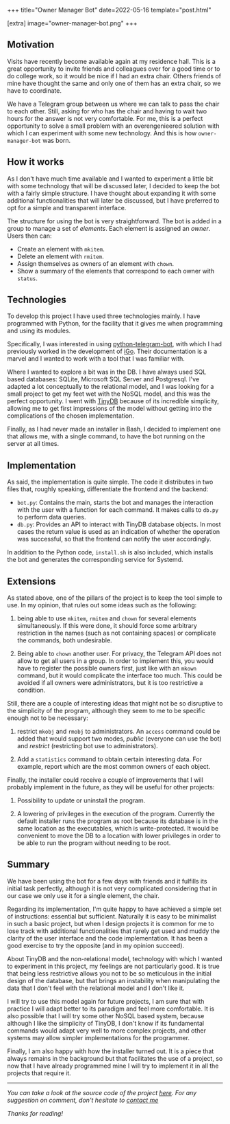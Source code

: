 +++
title="Owner Manager Bot"
date=2022-05-16
template="post.html"

[extra]
image="owner-manager-bot.png"
+++

## Motivation

Visits have recently become available again at my residence hall. This is a great opportunity to invite friends and colleagues over for a good time or to do college work, so it would be nice if I had an extra chair. Others friends of mine have thought the same and only one of them has an extra chair, so we have to coordinate.

We have a Telegram group between us where we can talk to pass the chair to each other. Still, asking for who has the chair and having to wait two hours for the answer is not very comfortable. For me, this is a perfect opportunity to solve a small problem with an overengenieered solution with which I can experiment with some new technology. And this is how `owner-manager-bot` was born.

## How it works

As I don't have much time available and I wanted to experiment a little bit with some technology that will be discussed later, I decided to keep the bot with a fairly simple structure. I have thought about expanding it with some additional functionalities that will later be discussed, but I have preferred to opt for a simple and transparent interface.

The structure for using the bot is very straightforward. The bot is added in a group to manage a set of *elements*. Each element is assigned an *owner*. Users then can:
- Create an element with `mkitem`.
- Delete an element with `rmitem`.
- Assign themselves as owners of an element with `chown`.
- Show a summary of the elements that correspond to each owner with `status`.

## Technologies

To develop this project I have used three technologies mainly. I have programmed with Python, for the facility that it gives me when programming and using its modules.

Specifically, I was interested in using [python-telegram-bot](https://python-telegram-bot.readthedocs.io/en/stable/), with which I had previously worked in the development of [iGo](https://github.com/albertcanales/iGo-AP2). Their documentation is a marvel and I wanted to work with a tool that I was familiar with.

Where I wanted to explore a bit was in the DB. I have always used SQL based databases: SQLite, Microsoft SQL Server and Postgresql. I've adapted a lot conceptually to the relational model, and I was looking for a small project to get my feet wet with the NoSQL model, and this was the perfect opportunity. I went with [TinyDB](https://tinydb.readthedocs.io/en/latest/) because of its incredible simplicity, allowing me to get first impressions of the model without getting into the complications of the chosen implementation.

Finally, as I had never made an installer in Bash, I decided to implement one that allows me, with a single command, to have the bot running on the server at all times.

## Implementation

As said, the implementation is quite simple. The code it distributes in two files that, roughly speaking, differentiate the frontend and the backend:

- `bot.py`: Contains the main, starts the bot and manages the interaction with the user with a function for each command. It makes calls to `db.py` to perform data queries.
- `db.py`: Provides an API to interact with TinyDB database objects. In most cases the return value is used as an indication of whether the operation was successful, so that the frontend can notify the user accordingly.

In addition to the Python code, `install.sh` is also included, which installs the bot and generates the corresponding service for Systemd.

## Extensions

As stated above, one of the pillars of the project is to keep the tool simple to use. In my opinion, that rules out some ideas such as the following:

1. being able to use `mkitem`, `rmitem` and `chown` for several elements simultaneously. If this were done, it should force some arbitrary restriction in the names (such as not containing spaces) or complicate the commands, both undesirable.

2. Being able to `chown` another user. For privacy, the Telegram API does not allow to get all users in a group. In order to implement this, you would have to register the possible owners first, just like with an `mkown` command, but it would complicate the interface too much. This could be avoided if all owners were administrators, but it is too restrictive a condition.

Still, there are a couple of interesting ideas that might not be so disruptive to the simplicity of the program, although they seem to me to be specific enough not to be necessary:

1. restrict `mkobj` and `rmobj` to administrators. An `access` command could be added that would support two modes, *public* (everyone can use the bot) and *restrict* (restricting bot use to administrators).

2. Add a `statistics` command to obtain certain interesting data. For example, report which are the most common owners of each object.

Finally, the installer could receive a couple of improvements that I will probably implement in the future, as they will be useful for other projects:

1. Possibility to update or uninstall the program.

2. A lowering of privileges in the execution of the program. Currently the default installer runs the program as root because its database is in the same location as the executables, which is write-protected. It would be convenient to move the DB to a location with lower privileges in order to be able to run the program without needing to be root.

## Summary

We have been using the bot for a few days with friends and it fulfills its initial task perfectly, although it is not very complicated considering that in our case we only use it for a single element, the chair.

Regarding its implementation, I'm quite happy to have achieved a simple set of instructions: essential but sufficient. Naturally it is easy to be minimalist in such a basic project, but when I design projects it is common for me to lose track with additional functionalities that rarely get used and muddy the clarity of the user interface and the code implementation. It has been a good exercise to try the opposite (and in my opinion succeed).

About TinyDB and the non-relational model, technology with which I wanted to experiment in this project, my feelings are not particularly good. It is true that being less restrictive allows you not to be so meticulous in the initial design of the database, but that brings an instability when manipulating the data that I don't feel with the relational model and I don't like it.

I will try to use this model again for future projects, I am sure that with practice I will adapt better to its paradigm and feel more comfortable. It is also possible that I will try some other NoSQL based system, because although I like the simplicity of TinyDB, I don't know if its fundamental commands would adapt very well to more complex projects, and other systems may allow simpler implementations for the programmer.

Finally, I am also happy with how the installer turned out. It is a piece that always remains in the background but that facilitates the use of a project, so now that I have already programmed mine I will try to implement it in all the projects that require it.

* * *

*You can take a look at the source code of the project [here](https://github.com/albertcanales/owner-manager-bot). For any suggestion on comment, don't hesitate to [contact me](mailto:albertcanalesros@gmail.com)*

*Thanks for reading!*

